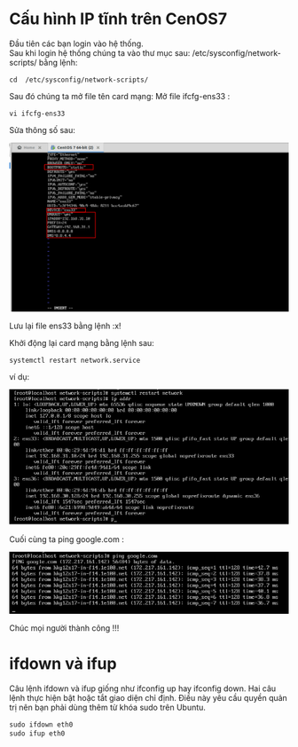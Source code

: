 # Cấu hình IP tĩnh trên CenOS7
Đầu tiên các bạn login vào hệ thống.  
Sau khi login hệ thống chúng ta vào thư mục sau: /etc/sysconfig/network-scripts/  bằng lệnh:
```
cd  /etc/sysconfig/network-scripts/
```
Sau đó chúng ta mở file tên card mạng:
Mở file ifcfg-ens33 :
```
vi ifcfg-ens33
```
Sửa thông số sau:

![](../images/2019-05-21_13-50.png)

Lưu lại file ens33 bằng lệnh  :x!

Khởi động lại card mạng bằng lệnh sau:
```
systemctl restart network.service
```
ví dụ:   

![](../images/2019-05-21_13-59.png)

Cuối cùng ta ping google.com :

![](../images/2019-05-21_14-01.png)

Chúc mọi người thành công !!!

# ifdown và ifup
Câu lệnh ifdown và ifup giống như ifconfig up hay ifconfig down. Hai câu lệnh thực hiện bật hoặc tắt giao diện chỉ định. Điều này yêu cầu quyền quản trị nên bạn phải dùng thêm từ khóa sudo trên Ubuntu.
```
sudo ifdown eth0
sudo ifup eth0
```
